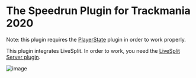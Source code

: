 # The Speedrun Plugin for Trackmania 2020

Note: this plugin requires the [PlayerState](https://openplanet.dev/plugin/playerstate) plugin in order to work properly.

This plugin integrates LiveSplit. In order to work, you need the [LiveSplit Server plugin](https://github.com/GreepTheSheep/LiveSplit.Server/releases/latest).

![image](https://user-images.githubusercontent.com/42576124/169465581-0eabc2fc-b58f-449a-98de-c723c4979546.png)
